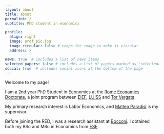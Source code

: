 ```yaml
---
layout: about
title: about
permalink: /
subtitle: PhD student in economics

profile:
  align: right
  image: prof_pic.jpg
  image_circular: false # crops the image to make it circular
  address: >

news: true  # includes a list of news items
selected_papers: false # includes a list of papers marked as "selected={true}"
social: true  # includes social icons at the bottom of the page
---
```


Welcome to my page!

I am a 2nd year PhD Student in Economics at the [Rome Economics Doctorate](https://www.redphd.it/), a joint program between [EIEF](https://www.eief.it/eief/index.php/it/), [LUISS](https://www.luiss.edu/) and [Tor Vergata](https://web.uniroma2.it/).

My primary research interest is Labor Economics, and [Matteo Paradisi](https://www.matteoparadisi.com/) is my supervisor.

Before joining the RED, I was a research assistant at [Bocconi](https://www.unibocconi.it/wps/wcm/connect/bocconi/sitopubblico_it/albero+di+navigazione/home/entrare+in+bocconi/?gclid=Cj0KCQjwjryjBhD0ARIsAMLvnF_E6_M83rgPlqXp3zOBdwnjo3FxoxCphbxk0H7Mj2tVMqfHGbHOaeYaAjADEALw_wcB). I obtained both my BSc and MSc in Economics from [ESE](https://www.eur.nl/en/ese).
